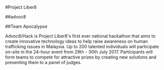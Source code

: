 #Project Liber8

##advoc8<Hack>

##Team Apocalypse

Advoc8/Hack is Project Liber8's first ever national hackathon that aims to create innovative technology ideas to help raise awareness on human trafficking issues in Malaysia. Up to 200 talented individuals will participate on-site in the 24-hour event from 29th - 30th July 2017. Participants will form teams to compete for attractive prizes by creating new solutions and presenting them to a panel of judges.​


